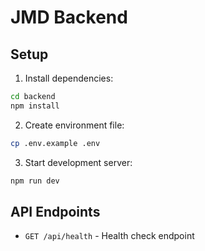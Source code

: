 # JMD Backend

## Setup

1. Install dependencies:
```bash
cd backend
npm install
```

2. Create environment file:
```bash
cp .env.example .env
```

3. Start development server:
```bash
npm run dev
```

## API Endpoints

- `GET /api/health` - Health check endpoint